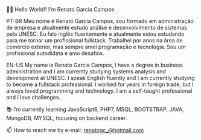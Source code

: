 👨‍💻 Hello World!! I'm Renato Garcia Campos


PT-BR
Meu nome é Renato Garcia Campos, sou formado em administração de empresa e atualmente estudo análise e desenvolvimento de sistemas pela UNESC. Eu falo inglês fluentemente e atualmente estou estudando para me tornar um profissional fullstack. Trabalhei por anos na área de comércio exterior, mas sempre amei programação e tecnologia. Sou um profissional autodidata e amo desafios.



EN-US
My name is Renato Garcia Campos, I have a degree in business administration and I am currently studying systems analysis and development at UNESC. I speak English fluently and I am currently studying to become a fullstack professional. I worked for years in foreign trade, but I always loved programming and technology. I am a self-taught professional and I love challenges.


📚 I’m currently learning JavaScript6, PHP7, MSQL, BOOTSTRAP, JAVA, MongoDB, MYSQL, focusing on backend career.

📫 How to reach me by e-mail: renatogc_@hotmail.com
